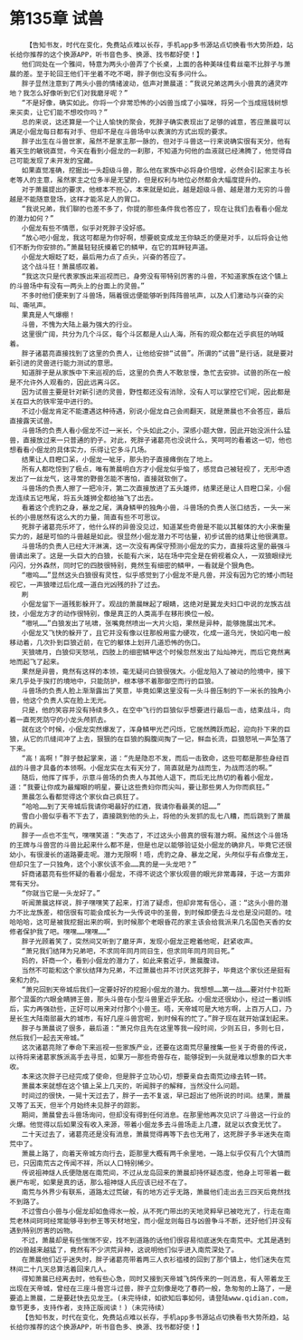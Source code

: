 # 第135章 试兽
        【告知书友，时代在变化，免费站点难以长存，手机app多书源站点切换看书大势所趋，站长给你推荐的这个换源APP，听书音色多、换源、找书都好使！】
       他们同处在一个雅间，特意为两头小兽弄了个长桌，上面的各种美味佳肴丝毫不比胖子与萧晨的差。至于轮回王他们干坐着不吃不喝，胖子倒也没有多问什么。
       胖子显然注意到了两头小兽的情绪波动，低声对萧晨道：“我说兄弟这两头小兽真的通灵咋地？我怎么好像听到它们对我磨牙呢？”
       “不是好像，确实如此。你将一个非常恐怖的小凶兽当成了小猫咪，将另一个当成摇钱树想来买卖，让它们能不想咬你吗？”
       总的来说，这还算是一个让人愉快的聚会，死胖子确实表现出了足够的诚意，答应萧晨可以满足小倔龙每日都有对手、但却不是在斗兽场中以表演的方式出现的要求。
       胖子出生在斗兽世家，虽然不是家主那一脉的，但对于斗兽这一行来说确实很有天分，他有着天生的敏锐直觉，今天在看到小倔龙的一刹那，不知道为何他的血液就已经沸腾了，他觉得自己可能发现了未开发的宝藏。
       如果直觉准确，挖掘出一头超级斗兽，那么他在家族中必将身价倍增，必然会引起家主与长老等人的主意，虽然家主之位多半是无望的，但是权利与地位必然都会大幅度提升的。
       对于萧晨提出的要求，他根本不担心，本来就是如此，越是超级斗兽、越是潜力无穷的斗兽越是不能随意登场，这样才能吊足人的胃口。
       “我说兄弟，我们聊的也差不多了，你提的那些条件我也答应了，现在让我们去看看小倔龙的潜力如何？”
       小倔龙有些不情愿，似乎对死胖子没好感。
       “放心吧小倔龙，我这可都是为你好啊，想要蜕变成龙王你缺乏的便是对手，以后将会让他们不断为你安排的。”萧晨轻轻抚摸着它的鳞甲，在它的耳畔轻声道。
       小倔龙大眼眨了眨，最后用力点了点头，兴奋的答应了。
       这个战斗狂！萧晨感叹着。
       “我这次只是代表家族出来巡视而已，身旁没有带特别厉害的斗兽，不知道家族在这个镇上的斗兽场中有没有一两头上的台面上的灵兽。”
       不多时他们便来到了斗兽场，隔着很远便能够听到阵阵兽吼声，以及人们激动与兴奋的尖叫、嘶吼声。
       果真是人气爆棚！
       斗兽，不愧为大陆上最为强大的行业。
       这里很广阔，共分为几个斗区，每个斗区都是人山人海，所有的观众都在近乎疯狂的呐喊着。
       胖子诸葛亮直接找到了这里的负责人，让他给安排“试兽”。所谓的“试兽”是行话，就是要对新引进的灵兽进行能力测试的意思。
       知道胖子是从家族中下来巡视的后，这里的负责人不敢怠慢，急忙去安排。试兽的所在一般是不允许外人观看的，因此远离斗区。
       因为试兽主要是针对新引进的灵兽，野性都还没有消除，没有人可以掌控它们呢，因此都是关在巨大的铁牢笼中进行的。
       不过小倔龙肯定不能遭遇这种待遇，别说小倔龙自己会闹翻天，就是萧晨也不会答应，最后直接露天试兽。
       斗兽场的负责人看小倔龙不过一米长，个头如此之小，深感小题大做，因此开始没派什么猛兽，直接放过来一只普通的豹子。对此，死胖子诸葛亮也没说什么，笑呵呵的看着这一切，他也想看看小倔龙的具体实力，乐得让它多斗几场。
       结果让人目瞪口呆，小倔龙一呲牙，那头豹子直接瘫倒在了地上。
       所有人都吃惊到了极点，唯有萧晨明白方才小倔龙似乎恼了，感觉自己被轻视了，无形中透发出了一丝龙气，这寻常的野兽怎能不害怕，直接就软倒了。
       斗兽场的负责人擦了一把冷汗，第二次直接放进了五头雄师，结果还是让人目瞪口呆，小倔龙连续五记甩尾，将五头雄狮全都给抽飞了出去。
       看着这个虎豹之身，暴龙之尾，满身鳞甲的独角小兽，斗兽场的负责人张口结舌，一头一米长的小兽居然有这么大的力量，简直有些不可思议。
       死胖子诸葛亮乐坏了，他什么样的异兽没见过，知道某些奇兽是不能以其躯体的大小来衡量实力的，越是可怕的斗兽越是如此。很显然小倔龙潜力不可估量，初步试兽的结果让他很满意。
       斗兽场的负责人已经大汗淋漓，这一次没有再保守预测小倔龙的实力，直接将这里的最强斗兽请出来了。这是一头巨大的白狼，长能有六米，站在场中完全是在俯视着众人，一双狼眼绿光闪闪，分外森然，同时它的四肢很特别，竟然生有细密的鳞甲，一看就是个狠角色。
       “嗷呜……”显然这头白狼很有灵性，似乎感觉到了小倔龙不是凡兽，并没有因为它的矮小而轻视它，一声狼嚎过后化成一道白光凶残的扑了过去。
       刷
       小倔龙留下一道残影躲开了。观战的萧晨眯起了眼睛，这绝对是翼龙夫妇口中说的龙族古战技，小倔龙方才的动作很特别，像是真正的人类高手在移形换位一般。
       “嗷吼……”白狼发出了吼啸，张嘴竟然喷出一大片火焰，果然是异种，能够施展出咒术。
       小倔龙又飞快的躲开了，且它并没有像以往那般用蛮力硬攻，化成一道乌光，快如闪电一般移动着，几次扑到巨狼近前，在它的躯体上划开几道恐怖的伤口。
       天狼啸月，白狼仰天怒吼，四肢上的细密鳞甲这个时候忽然发出了灿灿神光，而后它竟然离地而起飞了起来。
       果然是异兽，竟然有这样的本领，毫无疑问白狼很强大。小倔龙陷入了被动的险境中，接下来几乎处于挨打的境地中，只能防护，根本够不着那御空而行的巨狼。
       斗兽场的负责人脸上渐渐露出了笑意，毕竟如果这里没有一头斗兽压制的下一米长的独角小兽，他这个负责人实在脸上无光。
       只是，他的笑容并没有持续多久，在空中飞行的巨狼似乎想要进行最后一击，结束战斗，向着一直死死防守的小龙头颅抓去。
       就在这个时候，小倔龙突然爆发了，浑身鳞甲光芒闪烁，它居然腾跃而起，迎向扑下来的巨狼，从它的爪缝间冲了上去，狠狠的在巨狼的胸腹间掏了一记，鲜血长流，巨狼怒吼一声坠落了下来。
       “高！高啊！”胖子鼓起掌来，道：“先是隐忍不发，而后一击致命，这些可都是那些身经百战的斗兽才具备的本领啊。小倔龙实在太有天分了，简直就是为战而生，为战而活的啊。”
       随后，他挥了挥手，示意斗兽场的负责人与其他人退下，而后无比热切的看着小倔龙，道：“我要让你成为最耀眼的明星，要让这些贵妇你而尖叫，要让那些男人为你而疯狂。”
       萧晨怎么看都觉得这个家伙自己疯狂了。
       “哈哈……到了天帝城后我请你喝最好的红酒，我请你看最美的妞……”
       雪白小兽似乎看不下去了，直接跳到他的头上，将他的头发抓的乱七八糟，而后跳到了萧晨的肩头。
       胖子一点也不生气，嘿嘿笑道：“失态了，不过这头小兽真的很有潜力啊。虽然这个斗兽场的王牌与斗兽宫的斗兽比起来什么都不是，但是也足以能够验证处小倔龙的确非凡，毕竟它还很幼小，有很漫长的道路要走呢。潜力无限啊！唔，虎豹之身、暴龙之尾，头颅似乎有点像龙王，但却只生了一只独角，这个小家伙该不会……真的是一头龙吧？”
       奸商诸葛亮有些怀疑的看着小倔龙，不得不说这个家伙观兽的眼光非常毒辣，于这一方面非常有天分。
       “你就当它是一头龙好了。”
       听闻萧晨这样说，胖子嘿嘿笑了起来，打消了疑虑，但却非常有信心，道：“这头小兽的潜力不比龙族差，相信很有可能会成长为一头传说中的圣兽，到时候即便去斗龙也是没问题的。哇哈哈哈，这可是被我挖掘出来的啊，到时候那个老眼昏花的家主该会给我派来几名国色天香的女修者保护我了吧。嘿嘿……嘿嘿……”
       胖子光顾着笑了，突然间又听到了磨牙声，发现小倔龙正瞪着他呢，赶紧收声。
       “萧兄我们结拜为兄弟吧，不求同年同月同日生，但求同年同月同日死。”
       妈的，奸商一个，看到小倔龙的潜力了，如此来套近乎，萧晨腹诽。
       当然不可能和这个家伙结拜为兄弟，不过萧晨也并不讨厌这死胖子，毕竟这个家伙还是挺有亲和力的。
       “萧兄回到天帝城后我们一定要好好的挖掘小倔龙的潜力。我想想……第一战……要对付卡拉斯那个混蛋的六眼金睛狮王兽，那头斗兽在小型斗兽里近乎无敌。小倔龙还很幼小，经过一番训练后，实力再强劲些，正好可以用来对付那个小兽王。唔，天帝城可是大地方啊，上百万人口，乃是长生大陆南部最大的城市，有好几座斗兽宫呢，到时候有的忙了。”胖子现在就开始谋划起来。
       胖子与萧晨说了很多，最后道：“萧兄你且先在这里等我一段时间，少则五日，多则七日，然后我们一起去天帝城。”
       这次诸葛亮除了奉命下来巡视一些家族产业，还要在这南荒尽量搜集一些关于奇兽的传说，以待将来诸葛家族派高手去寻觅，如果万一那些奇兽存在，能够捉到一头就是难以想象的巨大丰收。
       本来这次胖子已经完成了使命，但是胖子立功心切，想要亲自去南荒边缘去转一转。
       萧晨本来就想在这个镇上呆上几天的，听闻胖子的解释，当然没什么问题。
       时间过的很快，一晃十天过去了，胖子一去不复返，早已超出了他所说的时间。结果，萧晨又等了五天，但半个月始终未见胖子的踪影。
       期间，萧晨曾去斗兽场询问，但却没有得到任何消息。在那里他再次见识了斗兽这一行业的火爆。他觉得以后如果没有收入来源，带着小倔龙多去斗兽场走上几遭，就足以衣食无忧了。
       二十天过去了，诸葛亮还是没有消息，萧晨觉得再等下去也无用了，这死胖子多半迷失在南荒中了。
       萧晨上路了，向着天帝城方向行去，距那里大概有两千余里地，一路上似乎仅有几个大镇而已，只因南荒古之传闻不祥，所以人口特别稀少。
       传说祖神燧人氏便隐居在南荒间，不过从龙岛回来的萧晨却持怀疑态度，他身上可带着一截裹尸布呢，如果是真的话，那么祖神燧人氏应该已经不在了。
       南荒与外界少有联系，道路太过荒破，有的地方近乎无路，萧晨他们走出去三四天后竟然找不到路了。
       不过雪白小兽与小倔龙却如鱼得水一般，从不死门带出的天地灵粹早已被吃光了，行走在南荒老林间珂珂经常能够寻到参王等天材地宝，而小倔龙则每日与凶兽争斗不断，还好他们并没有遇到特别厉害的凶物。
       不过，萧晨却是有些惴惴不安，找不到道路的话他们很容易彻底迷失在南荒中。尤其是遇到的凶兽越来越猛了，竟然有不少洪荒异种，这说明他们似乎进入南荒深处了。
       在萧晨他们近乎迷失时，胖子诸葛亮带着两三人衣衫褴褛的回到了那个镇上，他们迷失在荒林间二十几天总算活着回来几人。
       得知萧晨已经离去时，他有些心急，同时又接到天帝城飞鸽传来的一则消息，有人带着龙王出现在天帝城，曾经在三座斗兽宫斗过兽，胖子立刻像是吃了春药一般，急匆匆的上路了，一是要追上萧晨，二是要赶快去见龙王。(未完待续，如欲知后事如何，请登陆www.qidian.com，章节更多，支持作者，支持正版阅读！)（未完待续）
       【告知书友，时代在变化，免费站点难以长存，手机app多书源站点切换看书大势所趋，站长给你推荐的这个换源APP，听书音色多、换源、找书都好使！】
